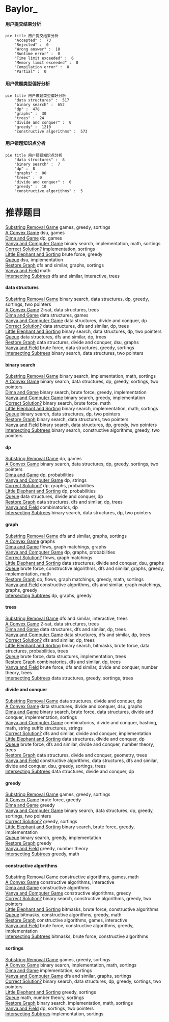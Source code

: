 # Baylor_
<!-- tabs:start -->
#### **用户提交结果分析**

```mermaid
pie title 用户提交结果分析
    "Accepted" :  73
    "Rejected" :  0
    "Wrong answer" :  18
    "Runtime error" :  0
    "Time limit exceeded" :  6
    "Memory limit exceeded" :  0
    "Compilation error" :  0
    "Partial" :  0
```
#### **用户做题类型偏好分析**

```mermaid
pie title 用户做题类型偏好分析
    "data structures" :  517
    "binary search" :  652
    "dp" :  478
    "graphs" :  30
    "trees" :  24
    "divide and conquer" :  0
    "greedy" :  1210
    "constructive algorithms" :  573
```
#### **用户错题知识点分析**

```mermaid
pie title 用户错题知识点分析
    "data structures" :  8
    "binary search" :  7
    "dp" :  8
    "graphs" :  00
    "trees" :  0
    "divide and conquer" :  0
    "greedy" :  10
    "constructive algorithms" :  5
```
<!-- tabs:end -->
# 推荐题目
[Substring Removal Game](http://codeforces.com/problemset/problem/1398/B)		games,
                        greedy,
                        sortings		  
[A Convex Game](http://codeforces.com/problemset/problem/1434/E)		dsu,
                        games		  
[Dima and Game](http://codeforces.com/problemset/problem/273/E)		dp,
                        games		  
[Vanya and Computer Game](http://codeforces.com/problemset/problem/492/D)		binary search,
                        implementation,
                        math,
                        sortings		  
[Correct Solution?](http://codeforces.com/problemset/problem/12/B)		implementation,
                        sortings		  
[Little Elephant and Sorting](http://codeforces.com/problemset/problem/205/B)		brute force,
                        greedy		  
[Queue](http://codeforces.com/problemset/problem/490/B)		dsu,
                        implementation		  
[Restore Graph](http://codeforces.com/problemset/problem/404/C)		dfs and similar,
                        graphs,
                        sortings		  
[Vanya and Field](http://codeforces.com/problemset/problem/492/E)		math		  
[Intersecting Subtrees](http://codeforces.com/problemset/problem/1044/B)		dfs and similar,
                        interactive,
                        trees		  
<!-- tabs:start -->
#### **data structures**
[Substring Removal Game](http://codeforces.com/problemset/problem/1367/F2)		binary search,
                        data structures,
                        dp,
                        greedy,
                        sortings,
                        two pointers		  
[A Convex Game](http://codeforces.com/problemset/problem/1007/D)		2-sat,
                        data structures,
                        trees		  
[Dima and Game](http://codeforces.com/problemset/problem/494/E)		data structures,
                        games		  
[Vanya and Computer Game](http://codeforces.com/problemset/problem/321/E)		data structures,
                        divide and conquer,
                        dp		  
[Correct Solution?](http://codeforces.com/problemset/problem/494/D)		data structures,
                        dfs and similar,
                        dp,
                        trees		  
[Little Elephant and Sorting](http://codeforces.com/problemset/problem/487/B)		binary search,
                        data structures,
                        dp,
                        two pointers		  
[Queue](http://codeforces.com/problemset/problem/490/F)		data structures,
                        dfs and similar,
                        dp,
                        trees		  
[Restore Graph](http://codeforces.com/problemset/problem/1423/H)		data structures,
                        divide and conquer,
                        dsu,
                        graphs		  
[Vanya and Field](http://codeforces.com/problemset/problem/1497/A)		brute force,
                        data structures,
                        greedy,
                        sortings		  
[Intersecting Subtrees](http://codeforces.com/problemset/problem/1006/C)		binary search,
                        data structures,
                        two pointers		  
#### **binary search**
[Substring Removal Game](http://codeforces.com/problemset/problem/492/D)		binary search,
                        implementation,
                        math,
                        sortings		  
[A Convex Game](http://codeforces.com/problemset/problem/1367/F2)		binary search,
                        data structures,
                        dp,
                        greedy,
                        sortings,
                        two pointers		  
[Dima and Game](http://codeforces.com/problemset/problem/490/E)		binary search,
                        brute force,
                        greedy,
                        implementation		  
[Vanya and Computer Game](http://codeforces.com/problemset/problem/1165/F2)		binary search,
                        greedy,
                        implementation		  
[Correct Solution?](http://codeforces.com/problemset/problem/1195/B)		binary search,
                        brute force,
                        math		  
[Little Elephant and Sorting](http://codeforces.com/problemset/problem/492/B)		binary search,
                        implementation,
                        math,
                        sortings		  
[Queue](http://codeforces.com/problemset/problem/487/B)		binary search,
                        data structures,
                        dp,
                        two pointers		  
[Restore Graph](http://codeforces.com/problemset/problem/1006/C)		binary search,
                        data structures,
                        two pointers		  
[Vanya and Field](http://codeforces.com/problemset/problem/1492/C)		binary search,
                        data structures,
                        dp,
                        greedy,
                        two pointers		  
[Intersecting Subtrees](http://codeforces.com/problemset/problem/1463/D)		binary search,
                        constructive algorithms,
                        greedy,
                        two pointers		  
#### **dp**
[Substring Removal Game](http://codeforces.com/problemset/problem/273/E)		dp,
                        games		  
[A Convex Game](http://codeforces.com/problemset/problem/1367/F2)		binary search,
                        data structures,
                        dp,
                        greedy,
                        sortings,
                        two pointers		  
[Dima and Game](http://codeforces.com/problemset/problem/494/C)		dp,
                        probabilities		  
[Vanya and Computer Game](http://codeforces.com/problemset/problem/494/B)		dp,
                        strings		  
[Correct Solution?](https://codeforces.com/contest/1314/problem/D)		dp,
                        graphs,
                        probabilities		  
[Little Elephant and Sorting](http://codeforces.com/problemset/problem/1172/C2)		dp,
                        probabilities		  
[Queue](http://codeforces.com/problemset/problem/321/E)		data structures,
                        divide and conquer,
                        dp		  
[Restore Graph](http://codeforces.com/problemset/problem/494/D)		data structures,
                        dfs and similar,
                        dp,
                        trees		  
[Vanya and Field](http://codeforces.com/problemset/problem/128/C)		combinatorics,
                        dp		  
[Intersecting Subtrees](http://codeforces.com/problemset/problem/487/B)		binary search,
                        data structures,
                        dp,
                        two pointers		  
#### **graph**
[Substring Removal Game](http://codeforces.com/problemset/problem/404/C)		dfs and similar,
                        graphs,
                        sortings		  
[A Convex Game](https://codeforces.com/contest/1161/problem/A)		graphs		  
[Dima and Game](http://codeforces.com/problemset/problem/1139/E)		flows,
                        graph matchings,
                        graphs		  
[Vanya and Computer Game](https://codeforces.com/contest/1314/problem/D)		dp,
                        graphs,
                        probabilities		  
[Correct Solution?](http://codeforces.com/problemset/problem/491/C)		flows,
                        graph matchings		  
[Little Elephant and Sorting](http://codeforces.com/problemset/problem/1423/H)		data structures,
                        divide and conquer,
                        dsu,
                        graphs		  
[Queue](http://codeforces.com/problemset/problem/1487/C)		brute force,
                        constructive algorithms,
                        dfs and similar,
                        graphs,
                        greedy,
                        implementation,
                        math		  
[Restore Graph](http://codeforces.com/problemset/problem/1437/C)		dp,
                        flows,
                        graph matchings,
                        greedy,
                        math,
                        sortings		  
[Vanya and Field](http://codeforces.com/problemset/problem/1470/D)		constructive algorithms,
                        dfs and similar,
                        graph matchings,
                        graphs,
                        greedy		  
[Intersecting Subtrees](http://codeforces.com/problemset/problem/1476/C)		dp,
                        graphs,
                        greedy		  
#### **trees**
[Substring Removal Game](http://codeforces.com/problemset/problem/1044/B)		dfs and similar,
                        interactive,
                        trees		  
[A Convex Game](http://codeforces.com/problemset/problem/1007/D)		2-sat,
                        data structures,
                        trees		  
[Dima and Game](http://codeforces.com/problemset/problem/494/D)		data structures,
                        dfs and similar,
                        dp,
                        trees		  
[Vanya and Computer Game](http://codeforces.com/problemset/problem/490/F)		data structures,
                        dfs and similar,
                        dp,
                        trees		  
[Correct Solution?](http://codeforces.com/problemset/problem/348/E)		dfs and similar,
                        dp,
                        trees		  
[Little Elephant and Sorting](http://codeforces.com/problemset/problem/1479/D)		binary search,
                        bitmasks,
                        brute force,
                        data structures,
                        probabilities,
                        trees		  
[Queue](http://codeforces.com/problemset/problem/1511/C)		brute force,
                        data structures,
                        implementation,
                        trees		  
[Restore Graph](http://codeforces.com/problemset/problem/1499/F)		combinatorics,
                        dfs and similar,
                        dp,
                        trees		  
[Vanya and Field](http://codeforces.com/problemset/problem/1491/E)		brute force,
                        dfs and similar,
                        divide and conquer,
                        number theory,
                        trees		  
[Intersecting Subtrees](http://codeforces.com/problemset/problem/1466/D)		data structures,
                        greedy,
                        sortings,
                        trees		  
#### **divide and conquer**
[Substring Removal Game](http://codeforces.com/problemset/problem/321/E)		data structures,
                        divide and conquer,
                        dp		  
[A Convex Game](http://codeforces.com/problemset/problem/1423/H)		data structures,
                        divide and conquer,
                        dsu,
                        graphs		  
[Dima and Game](http://codeforces.com/problemset/problem/1461/D)		binary search,
                        brute force,
                        data structures,
                        divide and conquer,
                        implementation,
                        sortings		  
[Vanya and Computer Game](http://codeforces.com/problemset/problem/1466/G)		combinatorics,
                        divide and conquer,
                        hashing,
                        math,
                        string suffix structures,
                        strings		  
[Correct Solution?](http://codeforces.com/problemset/problem/1490/D)		dfs and similar,
                        divide and conquer,
                        implementation		  
[Little Elephant and Sorting](https://codeforces.com/contest/1483/problem/C)		data structures,
                        divide and conquer,
                        dp		  
[Queue](http://codeforces.com/problemset/problem/1491/E)		brute force,
                        dfs and similar,
                        divide and conquer,
                        number theory,
                        trees		  
[Restore Graph](http://codeforces.com/problemset/problem/1303/G)		data structures,
                        divide and conquer,
                        geometry,
                        trees		  
[Vanya and Field](http://codeforces.com/problemset/problem/1494/D)		constructive algorithms,
                        data structures,
                        dfs and similar,
                        divide and conquer,
                        dsu,
                        greedy,
                        sortings,
                        trees		  
[Intersecting Subtrees](http://codeforces.com/problemset/problem/1482/E)		data structures,
                        divide and conquer,
                        dp		  
#### **greedy**
[Substring Removal Game](http://codeforces.com/problemset/problem/1398/B)		games,
                        greedy,
                        sortings		  
[A Convex Game](http://codeforces.com/problemset/problem/205/B)		brute force,
                        greedy		  
[Dima and Game](http://codeforces.com/problemset/problem/494/A)		greedy		  
[Vanya and Computer Game](http://codeforces.com/problemset/problem/1367/F2)		binary search,
                        data structures,
                        dp,
                        greedy,
                        sortings,
                        two pointers		  
[Correct Solution?](http://codeforces.com/problemset/problem/492/C)		greedy,
                        sortings		  
[Little Elephant and Sorting](http://codeforces.com/problemset/problem/490/E)		binary search,
                        brute force,
                        greedy,
                        implementation		  
[Queue](http://codeforces.com/problemset/problem/1165/F2)		binary search,
                        greedy,
                        implementation		  
[Restore Graph](http://codeforces.com/problemset/problem/1082/B)		greedy		  
[Vanya and Field](http://codeforces.com/problemset/problem/1113/B)		greedy,
                        number theory		  
[Intersecting Subtrees](http://codeforces.com/problemset/problem/491/B)		greedy,
                        math		  
#### **constructive algorithms**
[Substring Removal Game](http://codeforces.com/problemset/problem/493/D)		constructive algorithms,
                        games,
                        math		  
[A Convex Game](http://codeforces.com/problemset/problem/1336/D)		constructive algorithms,
                        interactive		  
[Dima and Game](http://codeforces.com/problemset/problem/1208/C)		constructive algorithms		  
[Vanya and Computer Game](http://codeforces.com/problemset/problem/1493/A)		constructive algorithms,
                        greedy		  
[Correct Solution?](http://codeforces.com/problemset/problem/1463/D)		binary search,
                        constructive algorithms,
                        greedy,
                        two pointers		  
[Little Elephant and Sorting](https://codeforces.com/contest/1456/problem/B)		bitmasks,
                        brute force,
                        constructive algorithms		  
[Queue](http://codeforces.com/problemset/problem/1492/D)		bitmasks,
                        constructive algorithms,
                        greedy,
                        math		  
[Restore Graph](https://codeforces.com/contest/1504/problem/D)		constructive algorithms,
                        games,
                        interactive		  
[Vanya and Field](https://codeforces.com/contest/1483/problem/A)		brute force,
                        constructive algorithms,
                        greedy,
                        implementation		  
[Intersecting Subtrees](https://codeforces.com/contest/1457/problem/D)		bitmasks,
                        brute force,
                        constructive algorithms		  
#### **sortings**
[Substring Removal Game](http://codeforces.com/problemset/problem/1398/B)		games,
                        greedy,
                        sortings		  
[A Convex Game](http://codeforces.com/problemset/problem/492/D)		binary search,
                        implementation,
                        math,
                        sortings		  
[Dima and Game](http://codeforces.com/problemset/problem/12/B)		implementation,
                        sortings		  
[Vanya and Computer Game](http://codeforces.com/problemset/problem/404/C)		dfs and similar,
                        graphs,
                        sortings		  
[Correct Solution?](http://codeforces.com/problemset/problem/1367/F2)		binary search,
                        data structures,
                        dp,
                        greedy,
                        sortings,
                        two pointers		  
[Little Elephant and Sorting](http://codeforces.com/problemset/problem/492/C)		greedy,
                        sortings		  
[Queue](https://codeforces.com/contest/1345/problem/C)		math,
                        number theory,
                        sortings		  
[Restore Graph](http://codeforces.com/problemset/problem/492/B)		binary search,
                        implementation,
                        math,
                        sortings		  
[Vanya and Field](http://codeforces.com/problemset/problem/1133/E)		dp,
                        sortings,
                        two pointers		  
[Intersecting Subtrees](http://codeforces.com/problemset/problem/1121/A)		implementation,
                        sortings		  
<!-- tabs:end -->

